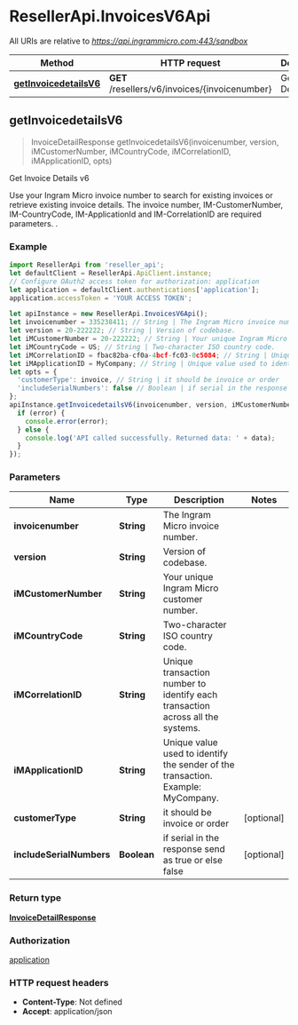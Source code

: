 # ResellerApi.InvoicesV6Api

All URIs are relative to *https://api.ingrammicro.com:443/sandbox*

Method | HTTP request | Description
------------- | ------------- | -------------
[**getInvoicedetailsV6**](InvoicesV6Api.md#getInvoicedetailsV6) | **GET** /resellers/v6/invoices/{invoicenumber} | Get Invoice Details v6



## getInvoicedetailsV6

> InvoiceDetailResponse getInvoicedetailsV6(invoicenumber, version, iMCustomerNumber, iMCountryCode, iMCorrelationID, iMApplicationID, opts)

Get Invoice Details v6

Use your Ingram Micro invoice number to search for existing invoices or retrieve existing invoice details.  The invoice number, IM-CustomerNumber, IM-CountryCode, IM-ApplicationId and IM-CorrelationID are required parameters.  .

### Example

```javascript
import ResellerApi from 'reseller_api';
let defaultClient = ResellerApi.ApiClient.instance;
// Configure OAuth2 access token for authorization: application
let application = defaultClient.authentications['application'];
application.accessToken = 'YOUR ACCESS TOKEN';

let apiInstance = new ResellerApi.InvoicesV6Api();
let invoicenumber = 335238411; // String | The Ingram Micro invoice number.
let version = 20-222222; // String | Version of codebase.
let iMCustomerNumber = 20-222222; // String | Your unique Ingram Micro customer number.
let iMCountryCode = US; // String | Two-character ISO country code.
let iMCorrelationID = fbac82ba-cf0a-4bcf-fc03-0c5084; // String | Unique transaction number to identify each transaction across all the systems.
let iMApplicationID = MyCompany; // String | Unique value used to identify the sender of the transaction. Example: MyCompany.
let opts = {
  'customerType': invoice, // String | it should be invoice or order
  'includeSerialNumbers': false // Boolean | if serial in the response send as true or else false
};
apiInstance.getInvoicedetailsV6(invoicenumber, version, iMCustomerNumber, iMCountryCode, iMCorrelationID, iMApplicationID, opts, (error, data, response) => {
  if (error) {
    console.error(error);
  } else {
    console.log('API called successfully. Returned data: ' + data);
  }
});
```

### Parameters


Name | Type | Description  | Notes
------------- | ------------- | ------------- | -------------
 **invoicenumber** | **String**| The Ingram Micro invoice number. | 
 **version** | **String**| Version of codebase. | 
 **iMCustomerNumber** | **String**| Your unique Ingram Micro customer number. | 
 **iMCountryCode** | **String**| Two-character ISO country code. | 
 **iMCorrelationID** | **String**| Unique transaction number to identify each transaction across all the systems. | 
 **iMApplicationID** | **String**| Unique value used to identify the sender of the transaction. Example: MyCompany. | 
 **customerType** | **String**| it should be invoice or order | [optional] 
 **includeSerialNumbers** | **Boolean**| if serial in the response send as true or else false | [optional] 

### Return type

[**InvoiceDetailResponse**](InvoiceDetailResponse.md)

### Authorization

[application](../README.md#application)

### HTTP request headers

- **Content-Type**: Not defined
- **Accept**: application/json

